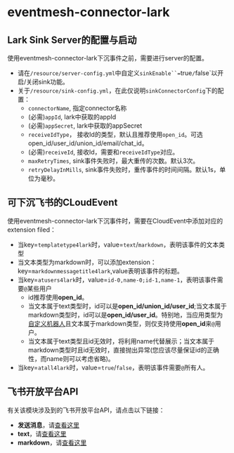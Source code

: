 # eventmesh-connector-lark

## Lark Sink Server的配置与启动

使用eventmesh-connector-lark下沉事件之前，需要进行server的配置。
- 请在`/resource/server-config.yml`中自定义`sinkEnable``=`true`/`false`以开启/关闭sink功能。
- 关于`/resource/sink-config.yml`，在此仅说明`sinkConnectorConfig`下的配置：
    - `connectorName`, 指定connector名称
    - (必需)`appId`, lark中获取的appId
    - (必需)`appSecret`, lark中获取的appSecret
    - `receiveIdType`， 接收Id的类型，默认且推荐使用`open_id`。可选open_id/user_id/union_id/email/chat_id。
    - (必需)`receiveId`, 接收Id，需要和`receiveIdType`对应。
    - `maxRetryTimes`, sink事件失败时，最大重传的次数。默认3次。
    - `retryDelayInMills`, sink事件失败时，重传事件的时间间隔。默认1s，单位为毫秒。


## 可下沉飞书的CLoudEvent

使用eventmesh-connector-lark下沉事件时，需要在CloudEvent中添加对应的extension filed：
- 当key=`templatetype4lark`时，value=`text`/`markdown`，表明该事件的文本类型
- 当文本类型为markdown时，可以添加extension：key=`markdownmessagetitle4lark`,value表明该事件的标题。
- 当key=`atusers4lark`时，value=`id-0,name-0;id-1,name-1`，表明该事件需要`@`某些用户
    - id推荐使用**open_id**。
    - 当文本属于text类型时，id可以是**open_id/union_id/user_id**;当文本属于markdown类型时，id可以是**open_id/user_id**。特别地，当应用类型为[自定义机器人](https://open.feishu.cn/document/ukTMukTMukTM/ucTM5YjL3ETO24yNxkjN)且文本属于markdown类型，则仅支持使用**open_id**来`@`用户。
    - 当文本属于text类型且id无效时，将利用name代替展示；当文本属于markdown类型时且id无效时，直接抛出异常(您应该尽量保证id的正确性，而name则可以考虑省略)。
- 当key=`atall4lark`时，value=`true`/`false`，表明该事件需要`@`所有人。


## 飞书开放平台API

有关该模块涉及到的飞书开放平台API，请点击以下链接：
- **发送消息**，请[查看这里](https://open.feishu.cn/document/server-docs/im-v1/message/create?appId=cli_a5e1bc31507ed00c)
- **text**，请[查看这里](https://open.feishu.cn/document/server-docs/im-v1/message-content-description/create_json#c9e08671)
- **markdown**，请[查看这里](https://open.feishu.cn/document/common-capabilities/message-card/message-cards-content/using-markdown-tags)